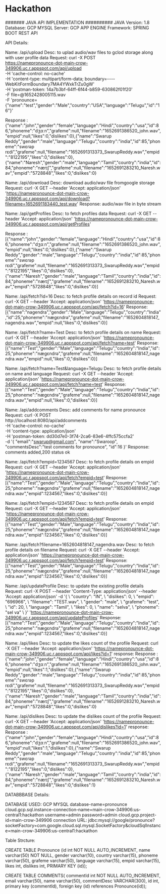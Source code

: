 # Hackathon

####### JAVA API IMPLEMENTATION ##########
JAVA Version: 1.8
Database: GCP MYSQL
Server: GCP APP ENGINE
Framework: SPRING BOOT REST API

API Details:

Name: /api/upload
Desc: to uplad audio/wav files to gclod storage along with user profile data
Request: curl -X POST \
  https://namepronounce-dot-main-crow-349906.uc.r.appspot.com/api/upload \
  -H 'cache-control: no-cache' \
  -H 'content-type: multipart/form-data; boundary=----WebKitFormBoundary7MA4YWxkTrZu0gW' \
  -H 'postman-token: 14a7b3bf-64ff-6f44-b859-630862f01f20' \
  -F file=@1652428005115.wav \
  -F 'pronounce={"name":"test","gender":"Male","country":"USA","language":"Telugu","id":"16"}'
  
Response :  {"name":"john","gender":"female","language":"Hindi","country":"usa","id":86,"phoneme":"dʒɑːn","grafeme":null,"filename":"1652691386520_john.wav","empid":null,"likes":0,"dislikes":0},{"name":"Swarup Reddy","gender":"male","language":"Telugu","country":"india","id":85,"phoneme":"swɛrəp rɛdi","grafeme":null,"filename":"1652691313373_SwarupReddy.wav","empid":"8122195","likes":0,"dislikes":0},{"name":"Naresh","gender":"male","language":"Tamil","country":"india","id":84,"phoneme":"nærɪʃ","grafeme":null,"filename":"1652691283210_Naresh.wav","empid":"5728848","likes":0,"dislikes":0}



Name: /api/download
Desc: download audio/wav file fromgoogle storage
Request: curl -X GET --header 'Accept: application/json' 'https://namepronounce-dot-main-crow-349906.uc.r.appspot.com/api/download?filename=1652691183440_test.wav'
Response: audio/wav file in byte stream


Name: /api/getProfiles
Desc: to fetch profiles data
Request: curl -X GET --header 'Accept: application/json' 'https://namepronounce-dot-main-crow-349906.uc.r.appspot.com/api/getProfiles'

Response :  [{"name":"john","gender":"female","language":"Hindi","country":"usa","id":86,"phoneme":"dʒɑːn","grafeme":null,"filename":"1652691386520_john.wav","empid":null,"likes":0,"dislikes":0},{"name":"Swarup Reddy","gender":"male","language":"Telugu","country":"india","id":85,"phoneme":"swɛrəp rɛdi","grafeme":null,"filename":"1652691313373_SwarupReddy.wav","empid":"8122195","likes":0,"dislikes":0},{"name":"Naresh","gender":"male","language":"Tamil","country":"india","id":84,"phoneme":"nærɪʃ","grafeme":null,"filename":"1652691283210_Naresh.wav","empid":"5728848","likes":0,"dislikes":0}]



Name: /api/fetch?id=16
Desc: to fetch profile details on record id
Request: curl -X GET --header 'Accept: application/json' 'https://namepronounce-dot-main-crow-349906.uc.r.appspot.com/api/fetch?id=16'
Response: [{"name":"nagendra","gender":"Male","language":"Telugu","country":"India","id":25,"phoneme":"nægɛndrə","grafeme":null,"filename":"1652604818147_nagendra.wav","empid":null,"likes":0,"dislikes":0}]


Name: /api/fetch?name=Test
Desc: to fetch profile details on name
Request: curl -X GET --header 'Accept: application/json' 'https://namepronounce-dot-main-crow-349906.uc.r.appspot.com/api/fetch?name=test'
Response: [{"name":"Test","gender":"Male","language":"Telugu","country":"India","id":25,"phoneme":"nægɛndrə","grafeme":null,"filename":"1652604818147_nagendra.wav","empid":null,"likes":0,"dislikes":0}]

Name: /api/fetch?name=Test&language=Telugu
Desc: to fetch profile details on name and language
Request: curl -X GET --header 'Accept: application/json' 'https://namepronounce-dot-main-crow-349906.uc.r.appspot.com/api/fetch?name=test'
Response: [{"name":"Test","gender":"Male","language":"Telugu","country":"India","id":25,"phoneme":"nægɛndrə","grafeme":null,"filename":"1652604818147_nagendra.wav","empid":null,"likes":0,"dislikes":0}]

Name: /api/addcomments
Desc: add comments for name pronounce
Request: curl -X POST \
  http://localhost:8080/api/addcomments \
  -H 'cache-control: no-cache' \
  -H 'content-type: application/json' \
  -H 'postman-token: dd30d7e0-3f74-2ca6-83e6-4ffc575ccfa2' \
  -d '{
	"email":"swarup@gmail.com",
	"name":"Swaroop",
	"commentsDesc":"test comments for  pronounce",
	"id":16
}'
Response: comments added,200 status ok


Name: /api/fetch?empid=1234567
Desc: to fetch profile details on empid
Request: curl -X GET --header 'Accept: application/json' 'https://namepronounce-dot-main-crow-349906.uc.r.appspot.com/api/fetch?empid=test'
Response: [{"name":"Test","gender":"Male","language":"Telugu","country":"India","id":25,"phoneme":"nægɛndrə","grafeme":null,"filename":"1652604818147_nagendra.wav","empid":1234567,"likes":0,"dislikes":0}]


Name: /api/fetch?empid=1234567
Desc: to fetch profile details on empid
Request: curl -X GET --header 'Accept: application/json' 'https://namepronounce-dot-main-crow-349906.uc.r.appspot.com/api/fetch?empid=test'
Response: [{"name":"Test","gender":"Male","language":"Telugu","country":"India","id":25,"phoneme":"nægɛndrə","grafeme":null,"filename":"1652604818147_nagendra.wav","empid":1234567,"likes":0,"dislikes":0}]


Name: /api/fetch?filename=1652604818147_nagendra.wav
Desc: to fetch profile details on filename
Request: curl -X GET --header 'Accept: application/json' 'https://namepronounce-dot-main-crow-349906.uc.r.appspot.com/api/fetch?empid=test'
Response: [{"name":"Test","gender":"Male","language":"Telugu","country":"India","id":25,"phoneme":"nægɛndrə","grafeme":null,"filename":"1652604818147_nagendra.wav","empid":1234567,"likes":0,"dislikes":0}]


Name: /api/updateProfile
Desc: to update the existing profile details
Request: curl -X POST --header 'Content-Type: application/json' --header 'Accept: application/json' -d '{ \ 
   "country": "IN", \ 
   "dislikes": 0, \ 
   "empid": "696966", \ 
   "filename": "TEST.wav", \ 
   "gender": "male", \ 
   "grafeme": "test", \ 
   "id": 20, \ 
   "language": "Tamil", \ 
   "likes": 0, \ 
   "name": "selva", \ 
   "phoneme": "sel va" \ 
 }' 'https://namepronounce-dot-main-crow-349906.uc.r.appspot.com/api/updateProfiles'
Response: [{"name":"Test","gender":"Male","language":"Telugu","country":"India","id":25,"phoneme":"nægɛndrə","grafeme":null,"filename":"1652604818147_nagendra.wav","empid":1234567,"likes":0,"dislikes":0}]



Name: /api/likes
Desc: to update the likes count of the profile
Request: curl -X GET --header 'Accept: application/json' 'https://namepronounce-dot-main-crow-349906.uc.r.appspot.com/api/likes?id=1'
response: Response :  {"name":"john","gender":"female","language":"Hindi","country":"usa","id":86,"phoneme":"dʒɑːn","grafeme":null,"filename":"1652691386520_john.wav","empid":null,"likes":1,"dislikes":0},{"name":"Swarup Reddy","gender":"male","language":"Telugu","country":"india","id":85,"phoneme":"swɛrəp rɛdi","grafeme":null,"filename":"1652691313373_SwarupReddy.wav","empid":"8122195","likes":0,"dislikes":0},{"name":"Naresh","gender":"male","language":"Tamil","country":"india","id":84,"phoneme":"nærɪʃ","grafeme":null,"filename":"1652691283210_Naresh.wav","empid":"5728848","likes":0,"dislikes":0}


Name: /api/dislikes
Desc: to update the dislikes count of the profile
Request: curl -X GET --header 'Accept: application/json' 'https://namepronounce-dot-main-crow-349906.uc.r.appspot.com/api/dislikes?id=1'
response: Response :  {"name":"john","gender":"female","language":"Hindi","country":"usa","id":86,"phoneme":"dʒɑːn","grafeme":null,"filename":"1652691386520_john.wav","empid":null,"likes":1,"dislikes":0},{"name":"Swarup Reddy","gender":"male","language":"Telugu","country":"india","id":85,"phoneme":"swɛrəp rɛdi","grafeme":null,"filename":"1652691313373_SwarupReddy.wav","empid":"8122195","likes":0,"dislikes":0},{"name":"Naresh","gender":"male","language":"Tamil","country":"india","id":84,"phoneme":"nærɪʃ","grafeme":null,"filename":"1652691283210_Naresh.wav","empid":"5728848","likes":0,"dislikes":1}


DATABBBASE Details:

DATABASE USED: GCP MYSQL
database-name=pronounce
cloud.gcp.sql.instance-connection-name=main-crow-349906:us-central1:hackathon
username=admin
password=admin
cloud.gcp.project-id=main-crow-349906
connection URL: jdbc:mysql://google/pronounce?socketFactory=com.google.cloud.sql.mysql.SocketFactory&cloudSqlInstance=main-crow-349906:us-central1:hackathon


Table Strcture:

CREATE TABLE Pronounce (id int NOT NULL AUTO_INCREMENT,
name varchar(50) NOT NULL,
gender varchar(10),
country varchar(15),
phoneme varchar(50),
grafeme varchar(50),
language varchar(15),
empid varchar(15),
likes int,
dislikes int,
PRIMARY KEY (id));

CREATE TABLE COMMENTS( commentId int NOT NULL AUTO_INCREMENT,
email varchar(50),
name varchar(50), 
commentDesc VARCHAR(300),
id int, primary key (commentId),
 foreign key (id) references Pronounce(id));

